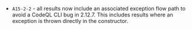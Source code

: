  - `A15-2-2` - all results now include an associated exception flow path to avoid a CodeQL CLI bug in 2.12.7. This includes results where an exception is thrown directly in the constructor.